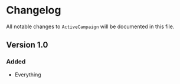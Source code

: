 # Changelog

All notable changes to `ActiveCampaign` will be documented in this file.

## Version 1.0

### Added
- Everything

